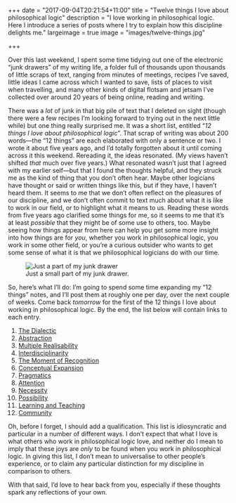 +++
date = "2017-09-04T20:21:54+11:00"
title = "Twelve things I love about philosophical logic"
description = "I love working in philosophical logic. Here I introduce a series of posts where I try to explain how this discipline delights me."
largeimage = true
image = "images/twelve-things.jpg"

+++

Over this last weekend, I spent some time tidying out one of the electronic &ldquo;junk drawers&rdquo; of my writing life, a folder full of thousands upon thousands of little scraps of text, ranging from minutes of meetings, recipes I&rsquo;ve saved, little ideas I came across which I wanted to save, lists of places to visit when travelling, and many other kinds of digital flotsam and jetsam I&rsquo;ve collected over around 20 years of being online, reading and writing.

There was a _lot_ of junk in that big pile of text that I deleted on sight (though there were a few recipes I&rsquo;m looking forward to trying out in the next little while) but one thing really surprised me. It was a short list, entitled &ldquo;_12 things I love about philosophical logic_&rdquo;. That scrap of writing was about 200 words&mdash;the &ldquo;12 things&rdquo; are each elaborated with only a sentence or two. I wrote it about five years ago, and I&rsquo;d totally forgotten about it until coming across it this weekend. Rereading it, the ideas resonated. (My views haven&rsquo;t shifted _that_ much over five years.) What resonated wasn&rsquo;t just that I agreed with my earlier self&mdash;but that I found the thoughts helpful, and they struck me as the kind of thing that you don&rsquo;t often hear. Maybe other logicians have thought or said or written things like this, but if they have, I haven&rsquo;t heard them. It seems to me that we don&rsquo;t often reflect on the pleasures of our discipline, and we don&rsquo;t often commit to text much about what it is like to work in our field, or to highlight what it means to us. Reading these words from five years ago clarified some things for me, so it seems to me that it&rsquo;s at least _possible_ that they might be of some use to others, too. Maybe seeing how things appear from here can help you get some more insight into how things are for _you_, whether you work in philosophical logic, you work in some other field, or you&rsquo;re a curious outsider who wants to get some sense of what it is that we philosophical logicians do with our time. 

<figure>
	<img src="/images/twelve-things.jpg" alt="Just a part of my junk drawer">
	<figcaption>Just a small part of my junk drawer.</figcaption>
</figure>


So, here&rsquo;s what I&rsquo;ll do: I&rsquo;m going to spend some time expanding my &ldquo;12 things&rdquo; notes, and I&rsquo;ll post them at roughly one per day, over the next couple of weeks. Come back _tomorrow_ for the first of the 12 things I love about working in philosophical logic. By the end, the list below will contain links to each entry. 

1. [The Dialectic](/news/2017/twelve-things-01-the-dialectic/)
2. [Abstraction](/news/2017/twelve-things-02-abstraction/)
3. [Multiple Realisability](/news/2017/twelve-things-03-multiple-realisability/)
4. [Interdisciplinarity](/news/2017/twelve-things-04-interdisciplinarity/)
5. [The Moment of Recognition](/news/2017/twelve-things-05-recognition/)
6. [Conceptual Expansion](/news/2017/twelve-things-06-expansion/)
7. [Pragmatics](/news/2017/twelve-things-07-pragmatics/)
8. [Attention](/news/2017/twelve-things-08-attention/)
9. [Necessity](/news/2017/twelve-things-09-necessity/)
10. [Possibility](/news/2017/twelve-things-10-possibility/)
11. [Learning and Teaching](/news/2017/twelve-things-11-learning-and-teaching/)
12. [Community](/news/2017/twelve-things-12-community/)

Oh, before I forget, I should add a qualification. This list is idiosyncratic and particular in a number of different ways. I don&rsquo;t expect that what I love is what others who work in philosophical logic love, and neither do I mean to imply that these joys are _only_ to be found when you work in philosophical logic.  In giving this list, I don&rsquo;t mean to universalise to other people&rsquo;s experience, or to claim any particular distinction for my discipline in comparison to others.

With that said, I&rsquo;d love to hear back from you, especially if these thoughts spark any reflections of your own.
